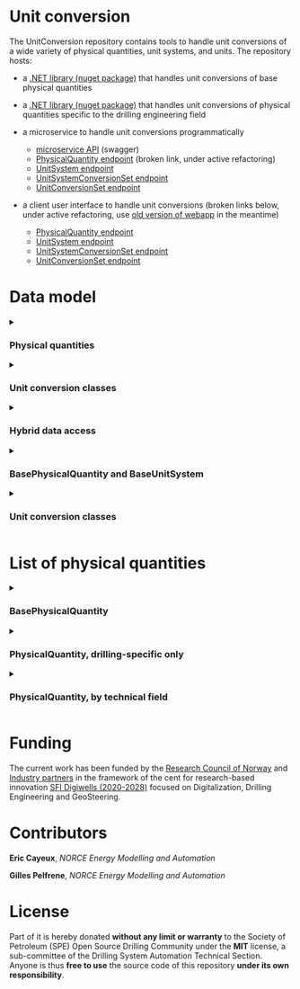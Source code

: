 # Unit conversion

The UnitConversion repository contains tools to handle unit conversions of a wide variety of physical quantities, unit systems, and units. The repository hosts:

- a [.NET library (nuget package)](https://www.nuget.org/packages/OSDC.UnitConversion.Conversion) that handles unit conversions of base physical quantities

- a [.NET library (nuget package)](https://www.nuget.org/packages/OSDC.UnitConversion.Conversion.DrillingEngineering) that handles unit conversions of physical quantities specific to the drilling engineering field

- a microservice to handle unit conversions programmatically
  - [microservice API](https://dev.digiwells.no/UnitConversion/api/swagger) (swagger)
  - [PhysicalQuantity endpoint](https://dev.digiwells.no/UnitConversion/api/PhysicalQuantity) (broken link, under active refactoring)
  - [UnitSystem endpoint](https://dev.digiwells.no/UnitConversion/api/UnitSystem)
  - [UnitSystemConversionSet endpoint](https://dev.digiwells.no/UnitConversion/api/UnitSystemConversionSet)
  - [UnitConversionSet endpoint](https://dev.digiwells.no/UnitConversion/api/UnitConversionSet)

- a client user interface to handle unit conversions (broken links below, under active refactoring, use [old version of webapp](https://app.digiwells.no/DrillingUnitConversion/webapp/QuantityUnitConversion) in the meantime)
  - [PhysicalQuantity endpoint](https://app.digiwells.no/UnitConversion/webapp/PhysicalQuantity)
  - [UnitSystem endpoint](https://app.digiwells.no/UnitConversion/webapp/UnitSystem)
  - [UnitSystemConversionSet endpoint](https://app.digiwells.no/UnitConversion/webapp/UnitSystemConversionSet)
  - [UnitConversionSet endpoint](https://app.digiwells.no/UnitConversion/webapp/UnitConversionSet)

# Data model

<details>
   <summary><h3>Physical quantities</h3></summary>

The UnitConversion repository contains tools to handle unit conversions of a wide variety of physical quantities:

- either 78 base physical quantities, called `BasePhysicalQuantity`

- or 66 physical quantities specific to the drilling engineering field, called `PhysicalQuantity`

- note that `PhysicalQuantity` extends `BasePhysicalQuantity` and hence encompasses it, so that the class `PhysicalQuantity` opens access to a total of **144 physical quantities**.

- see the complete list of physical quantities by technical fields [below](https://github.com/Open-Source-Drilling-Community/UnitConversion/blob/main/README.md#list-of-physical-quantities)

</details>

<details>
   <summary><h3>Unit conversion classes</h3></summary>

Unit conversions can be handled:

- either through `UnitSystemConversionSet` that converts a user-defined collection physical quantities from one unit system to another

  - `UnitSystemConversionSet` class is useful for web pages that rely on a user-selected unit system
  
  - a unit system is a collection of quantities where each `PhysicalQuantity` is assigned one pre-defined `UnitChoice`

    - `BaseUnitSystem` are standard unit systems, i.e. *SI*, *US*, *Imperial*, *Metric*

    - `UnitSystem` are custom unit systems that allow the user to map every `PhysicalQuantity` to a preferred `UnitChoice`
  
    - note that `UnitSystem` extends `BaseUnitSystem` and hence encompasses it
 
 - or through `UnitConversionSet` that converts a user-defined collection physical quantities from one unit choice to another
 
   - `UnitConversionSet` class is more versatile and useful for unit conversions that technical people must perform in their every day work

</details>

<details>
   <summary><h3>Hybrid data access</h3></summary>
   
- physical quantities and standard unit systems are loaded in memory on microservice startup, through the nuget packages [OSDC.UnitConversion.Conversion.DrillingEngineering](https://www.nuget.org/packages/OSDC.UnitConversion.Conversion) and [OSDC.UnitConversion.Conversion](https://www.nuget.org/packages/OSDC.UnitConversion.Conversion.DrillingEngineering)

- custom unit systems, unit system conversion sets, and unit conversion sets are loaded through http requests sent to the database of the containerized microservice

</details>

<details>
   <summary><h3>BasePhysicalQuantity and BaseUnitSystem</h3></summary>
   
- base physical quantities are loaded in memory on microservice startup through `BasePhysicalQuantity.AvailableBasePhysicalQuantities`. Each `BasePhysicalQuantity` holds a reference on a list of `UnitChoice` which simply represents units available for this quantity.

- base unit systems (*SI*, *Metric*, *Imperial*, *US*) are also loaded in memory on microservice startup through `BaseUnitSystem.SIBaseUnitSystem` for example. Each of them holds a reference on a `Dictionary<string, string>` that assigns one `UnitChoice` to each `BasePhysicalQuantity`

- class diagram is as follows

<p align="center">
<img src="https://github.com/user-attachments/assets/d9a36340-dedf-4266-89c1-93e07eacec20" width="800">
</p>



- `PhysicalQuantity` extends `BasePhysicalQuantity` and `UnitSystem` extends `BaseUnitSystem` so that the same considerations as above apply

- class diagram is as follows


<p align="center">
<img src="https://github.com/user-attachments/assets/b42b933b-2617-46ae-8071-057f6cb52544" width="500">
</p>


- all these classes are identified with a simple `Guid`. The `MetaInfo` concept (see nuget package [OSDC.DotnetLibraries.General.DataManagement](https://www.nuget.org/packages/OSDC.DotnetLibraries.General.DataManagement)) is not relevant here, due to the fact that these classes are loaded in memory on startup, and hence do not need to be identified through a network of microservices.

</details>

<details>
   <summary><h3>Unit conversion classes</h3></summary>

- the base class that performs `double` to `double?` unit conversions is `ValueConversion`

- `ValueConversion` is aggregated in two intermediate super-classes
  - `QuantityConversion` that holds a reference on the `Guid` of a `PhysicalQuantity`
  - `QuantityUnitConversion` that holds a reference on both the `Guid` of a `PhysicalQuantity`, the `Guid` of a `UnitChoice` for the input data, and the `Guid` of a `UnitChoice` for the output data
  
- `QuantityConversion` is itself aggregated in the `UnitSystemConversionSet` super-class that holds a reference on
  - the `Guid` of an input `UnitSystem`
  - the `Guid` of an output `UnitSystem`
  - a *MetaInfo* used to identify the conversion set in the microservice architecture and store it in the database
  
- `QuantityUnitConversion` is itself aggregated in the `UnitConversionSet` super-class that simply holds a reference on a *MetaInfo* used to identify the conversion set in the microservice architecture and store it in the database
  - no unit system or unit choice identifier are necessary at the `UnitConversionSet` level, since unit choices are already decided at the level of the `QuantityUnitConversion`
  
- therefore, `UnitSystemConversionSet` is useful to convert quantities from a unit system to another and `UnitConversionSet` is more versatile as it allows to tune the unit choice at the level of each quantity aggregated in the list. In particular, with the `UnitConversionSet`, it is possible to convert 2 quantities of the same type according to different unit choices. Whereas, with the `UnitSystemConversionSet`, all quantities of the same type must stick to the unit choice of the selected input or output `UnitSystem`

- class diagram is as follows

<p align="center">
<img src="https://github.com/user-attachments/assets/3df456cc-668e-4336-8d58-1887bbf8d85a" width="800">
</p>

   
</details>

# List of physical quantities

<details>
   <summary><h3>BasePhysicalQuantity</h3></summary>
   
|Physical Quantity Name|Usual Names||||
|---|---|---|---|---|
|Acceleration|Acceleration||||
|AmountSubstance|Amount Substance||||
|AngleMagneticFluxDensity|Angle Magnetic Flux Density||||
|AngleVariationGradient|Angle Variation Gradient||||
|AngularVelocity|Angular Velocity||||
|Area|Area||||
|Compressibility|Compressibility||||
|Curvature|Curvature||||
|Density|Density||||
|DensityGradientDepth|Density Gradient Depth||||
|DensityGradientTemperature|Density Gradient Temperature||||
|DensityRateOfChange|Density Rate of Change||||
|Dimensionless|Dimensionless||||||
|DynamicViscosity|Dynamic Viscosity||||
|EarthMagneticFluxDensity|Earth Magnetic Flux Density||||
|ElectricalCapacitance|Electrical Capacitance||||
|ElectricalCurrent|Electrical Current||||
|ElectricTension|Electric Tension||||
|ElongationGradient|Elongation Gradient||||
|Energy|Energy||||
|FluidShearRate|Fluid Shear Rate||||
|FluidShearStress|Fluid Shear Stress||||
|Force|Force||||
|ForceGradient|Force Gradient||||
|Frequency|Frequency||||
|FrequencyRateOfChange|Frequency Rate Of Change||||
|GravitationalLoad|Gravitational Load||||
|HeatTransferCoefficient|Heat Transfer Coefficient||||
|HydraulicConductivity|Hydraulic Conductivity||||
|ImageScale|Image Scale||||
|InterfacialTension|Interfacial Tension||||
|LargeVolume|Large Volume||||
|Length|Length||||
|LuminousIntensity|Luminous Intensity||||
|MagneticFlux|Magnetic Flux||||
|MagneticFluxDensity|Magnetic Flux Density||||
|Mass|Mass||||
|MassGradient|Mass Gradient||||
|MassRate|Mass Rate||||
|MaterialStrength|Material Strength||||
|Permeability|Permeability||||
|PlaneAngle|Plane Angle||||
|Porosity|Porosity||||
|Power|Power||||
|Pressure|Pressure||||
|PressureGradient|Pressure Gradient||||
|PressureLossConstant|Pressure Loss Constant||||
|Proportion|Proportion||||
|RandomWalk|Random Walk||||
|RelativeTemperature|Relative Temperature||||
|Resistivity|Resistivity||||
|RheologyConsistencyIndex|Rheology Consistency Index||||
|RotationFrequency|Rotation Frequency|Rotary speed|RPM|
|RotationFrequencyRateOfChange|Rotation Frequency Rate Of Change||||
|SmallDiameter|Small Diameter||||
|SmallLength|Small Length||||
|SmallProportion|Small Proportion||||
|SmallRotationFrequency|Small Rotation Frequency|Small rotary speed|Small RPM|
|SmallTorque|Small Torque||||
|SolidAngle|Solid Angle||||
|SpecificHeatCapacity|Specific Heat Capacity||||
|SpecificHeatCapacityTemperatureGradient|Specific Heat Capacity Temperature Gradient||||
|StandardDimensionless|Standard Dimensionless||||
|StandardLength|Standard Length||||
|StandardProportion|Standard Proportion||||
|Temperature|Temperature||||
|TemperatureGradient|Temperature Gradient||||
|Tension|Tension||||
|ThermalConductivity|Thermal Conductivity||||
|ThermalConductivityTemperatureGradient|Thermal Conductivity Temperature Gradient||||
|Time|Time||||
|Torque|Torque|Bending moment|||
|Velocity|Velocity||||
|Volume|Volume||||
|VolumetricFlowRate|Volumetric Flow Rate|Flow Rate (volumetric)|||
|VolumetricFlowRateRateOfChange|Volumetric Flow Rate Rate Of Change||||
|WaveNumber|Wave Number||||
|YoungModulus|Young Modulus||||
   
</details>

<details>
   <summary><h3>PhysicalQuantity, drilling-specific only</h3></summary>
   
|Physical Quantity Name|Usual Names||||
|---|---|---|---|---|
|AccelerationDrilling|Acceleration (drilling)||||||
|AngleVariationGradientDrilling|Angle Variation Gradient (drilling)|||
|AngularVelocityDrilling|Angular Velocity (drilling)||||||
|AreaDrilling|Area (drilling)||||||
|AxialVelocityDrilling|Axial Velocity (drilling)||||||
|BlockVelocity|Block Velocity (drilling)||||||
|CableDiameter|Cable Diameter (drilling)||||||
|CapillaryPressure|Capillary Pressure (drilling)||||||
|CompressibilityDrilling|Compressibility (drilling)||||||
|CurvatureDrilling|Curvature (drilling)|DLS|Dogleg severity||
|DensityDrilling|Density (drilling)||||||
|DensityGradientDepthDrilling|Density Gradient Depth (drilling)||||||
|DensityGradientTemperatureDrilling|Density Gradient Temperature (drilling)||||||
|DensityRateOfChangeDrilling|Density Rate of Change (drilling)||||||
|Depth|Depth (drilling)||||||
|DrillStemMaterialStrength|Drill Stem Material Strength (drilling)||||||
|DrillStringMagneticFluxDrilling|Drill String Magnetic Flux (drilling)||||||
|DurationDrilling|Duration (drilling)||||||
|DynamicViscosityDrilling|Dynamic Viscosity (drilling)||||||
|ElongationGradientDrilling|Elongation Gradient (drilling)||||||
|FluidVelocityDrilling|Fluid Velocity (drilling)||||||
|ForceDrilling|Force (drilling)||||||
|ForceGradientDrilling|Force Gradient (drilling)||||||
|FormationResistivity|Formation Resistivity (drilling)||||||
|FormationStrength|Formation Strength (drilling)||||||
|GammaRay|Gamma Ray (drilling)||||||
|GasShow|Gas Show (drilling)||||||
|GasVolumetricFlowRate|Gas Volumetric Flow Rate (drilling)||||||
|HeatTransferCoefficientDrilling|Heat Transfer Coefficient (drilling)||||||
|Height|Height (drilling)||||||
|HookLoad|Hook Load (drilling)||||||
|HydraulicConductivityDrilling|Hydraulic Conductivity (drilling)||||||
|InterfacialTensionDrilling|Interfacial Tension (drilling)||||||
|MassDrilling|Mass (drilling)||||||
|MassGradientDrilling|Mass Gradient (drilling)||||||
|MassRateDrilling|Mass Rate (drilling)||||||
|NozzleDiameter|Nozzle Diameter (drilling)||||||
|PipeDiameter|Pipe Diameter (drilling)||||||
|PlaneAngleDrilling|Plane Angle (drilling)||||||
|PoreDiameter|Pore Diameter (drilling)||||||
|PoreSurface|Pore Surface (drilling)||||||
|Position|Position (drilling)||||||
|PowerDrilling|Power (drilling)||||||
|PressureDrilling|Pressure (drilling)|MSE (as a pressure)|||
|PressureGradientDrilling|Pressure Gradient (drilling)||||||
|PressureLossConstantDrilling|Pressure Loss Constant (drilling)||||||
|RandomWalkDrilling|Random Walk (drilling)||||||
|RateOfPenetration|Rate Of Penetration (drilling)|ROP|||
|RotationFrequencyRateOfChangeDrilling|Rotation Frequency Rate Of Change (drilling)||||||
|ShockRate|Shock Rate (drilling)||||||
|SpecificHeatCapacityDrilling|Specific Heat Capacity (drilling)||||||
|SpecificHeatCapacityTemperatureGradientDrilling|Specific Heat Capacity Temperature Gradient (drilling)|||
|StickDurationDrilling|Stick Duration (drilling)||||||
|SurveyInstrumentAngleMagneticFluxDensityDrilling|Survey Instrument Angle Magnetic Flux Density (drilling)||||||
|SurveyInstrumentAngularVelocityDrilling|Survey Instrument Angular Velocity (drilling)||||||
|SurveyInstrumentReciprocalLengthDrilling|Survey Instrument Reciprocal Length (drilling)||||||
|TemperatureDrilling|Temperature (drilling)||||||
|TemperatureGradientDrilling|Temperature Gradient (drilling)||||||
|TensionDrilling|Tension (drilling)||||||
|ThermalConductivityDrilling|Thermal Conductivity (drilling)||||||
|ThermalConductivityTemperatureGradientDrilling|Thermal Conductivity Temperature Gradient (drilling)||||||
|TorqueDrilling|Torque (drilling)|Bending moment (drilling)|TOB|BOB|
|VolumeDrilling|Volume (drilling)||||||
|VolumetricFlowRateDrilling|Volumetric Flow Rate (drilling)|Flow Rate (volumetric, drilling)||||
|VolumetricFlowRateOfChangeDrilling|Volumetric Flow Rate Of Change (drilling)||||||
|WeightOnBit|Weight On Bit (drilling)|WOB||||

</details>

<details>
   <summary><h3>PhysicalQuantity, by technical field</h3></summary>
   
<table class="table-fixed">
  <tr>
    <th>Technical Field</th>
    <th>Physical Quantity Names</th>
  </tr>
  <tr>
    <td>Chemistry and Material Properties</td>
    <td>AmountSubstance, DensityGradientDepth, DensityGradientDepthDrilling, DensityGradientTemperature, DensityGradientTemperatureDrilling, DensityDrilling, DensitySpeedDrilling, FormationResistivity, FormationStrength, GasShow, Mass, MassDrilling, MassGradient, MassGradientDrilling, MassRate, MassRateDrilling, Porosity, Proportion, Resistivity, RheologyConsistencyIndex, ShockRate, SmallProportion, SpecificHeatCapacity, SpecificHeatCapacityDrilling, SpecificHeatCapacityTemperatureGradient, SpecificHeatCapacityTemperatureGradientDrilling</td>
  </tr>
  <tr>
    <td>Drilling Technology</td>
    <td>AccelerationDrilling, AngleVariationGradientDrilling, AngularVelocityDrilling, AreaDrilling, AxialVelocityDrilling, CompressibilityDrilling, CurvatureDrilling, DensityDrilling, DensityGradientDepthDrilling, DensityGradientTemperatureDrilling, DensitySpeedDrilling, DrillStringMagneticFlux, DrillStemMaterialStrength, DurationDrilling, DynamicViscosityDrilling, ElongationGradientDrilling, FluidVelocityDrilling, ForceDrilling, ForceGradientDrilling, HeatTransferCoefficientDrilling, HydraulicConductivityDrilling, InterfacialTensionDrilling, MagneticFluxDensityDrilling, PlaneAngleDrilling, PowerDrilling, PressureDrilling, PressureGradientDrilling, PressureLossConstantDrilling, RandomWalkDrilling, RotationFrequencyRateOfChangeDrilling, StickDurationDrilling, SurveyInstrumentAngularVelocityDrilling, SurveyInstrumentMagneticFluxDensityDrilling, SurveyInstrumentReciprocalLengthDrilling, TemperatureDrilling, TemperatureGradientDrilling, ThermalConductivityDrilling, ThermalConductivityTemperatureGradientDrilling, TorqueDrilling, VolumetricFlowRateDrilling, VolumetricFlowRateOfChangeDrilling</td>
  </tr>
  <tr>
    <td>Electromagnetism</td>
    <td>AngleMagneticFluxDensity, EarthMagneticFluxDensity, ElectricalCurrent, ElectricTension, MagneticFlux, MagneticFluxDensity, SurveyInstrumentMagneticFluxDensityDrilling</td>
  </tr>
  <tr>
    <td>Fluid Dynamics and Hydraulics</td>
    <td>Capacitance, Depth, Density, Dimensionless, FluidShearRate, FluidShearStress, FlowRate, FluidVelocityDrilling, HydraulicConductivity, HydraulicConductivityDrilling, InterfacialTension, InterfacialTensionDrilling, Permeability, PressureLossConstant, PressureLossConstantDrilling, VolumetricFlowRateRateOfChange, WaveNumber, VolumetricFlowRateDrilling, VolumetricFlowRateOfChangeDrilling</td>
  </tr>
  <tr>
    <td>Geometric and Dimensional Analysis</td>
    <td>Area, Curvature, CurvatureDrilling, Dimensionless, ImageScale, Length, PlaneAngle, PlaneAngleDrilling, SolidAngle</td>
  </tr>
  <tr>
    <td>Instrumentation and Measurement</td>
    <td>Frequency, FrequencyRateOfChange, GammaRay, Height, ImageScale, LuminousIntensity, RelativeTemperature, StandardDimensionless, StandardLength, StandardProportion</td>
  </tr>
  <tr>
    <td></td>
    <td></td>
  </tr>
  <tr>
    <td>Mechanics</td>
    <td>Acceleration, AngularVelocity, BlockVelocity, DensitySpeed, Force, ForceGradient, GravitationalLoad, HookLoad, Position, RandomWalk, RateOfPenetration, RotationFrequency, RotationFrequencyRateOfChange, SmallRotationFrequency, SmallTorque, Torque, Velocity, WeightOnBit, YoungModulus</td>
  </tr>
  <tr>
    <td>Structural and Material Science</td>
    <td>CableDiameter, DrillStemMaterialStrength, ElongationGradient, LargeVolume, MaterialStrength, NozzleDiameter, PoreDiameter, PoreSurface, SmallDiameter, SmallLength, SmallProportion, StandardDimensionless, StandardLength, StandardProportion, Volume</td>
  </tr>
  <tr>
    <td>Thermodynamics and Heat Transfer</td>
    <td>CapillaryPressure, Compressibility, Energy, HeatTransferCoefficient, HeatTransferCoefficientDrilling, SpecificHeatCapacity, SpecificHeatCapacityDrilling, SpecificHeatCapacityTemperatureGradient, SpecificHeatCapacityTemperatureGradientDrilling, Temperature, TemperatureGradient, ThermalConductivity, ThermalConductivityDrilling, ThermalConductivityTemperatureGradient, ThermalConductivityTemperatureGradientDrilling</td>
  </tr>
</table>
   
</details>

# Funding

The current work has been funded by the [Research Council of Norway](https://www.forskningsradet.no/) and [Industry partners](https://www.digiwells.no/about/board/) in the framework of the cent for research-based innovation [SFI Digiwells (2020-2028)](https://www.digiwells.no/) focused on Digitalization, Drilling Engineering and GeoSteering.

# Contributors

**Eric Cayeux**, *NORCE Energy Modelling and Automation*

**Gilles Pelfrene**, *NORCE Energy Modelling and Automation*

# License

Part of it is hereby donated **without any limit or warranty** to the Society of Petroleum (SPE) Open Source Drilling Community under the **MIT** license, a sub-committee of the Drilling System Automation Technical Section. Anyone is thus **free to use** the source code of this repository **under its own responsibility**.
